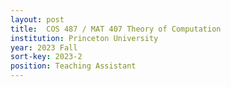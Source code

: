 ```yaml
---
layout: post
title:  COS 487 / MAT 407 Theory of Computation
institution: Princeton University
year: 2023 Fall
sort-key: 2023-2
position: Teaching Assistant
---
```

